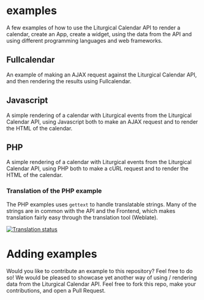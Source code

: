 # examples
A few examples of how to use the Liturgical Calendar API to render a calendar, create an App, create a widget, using the data from the API and using different programming languages and web frameworks.

## Fullcalendar
An example of making an AJAX request against the Liturgical Calendar API, and then rendering the results using Fullcalendar.

## Javascript
A simple rendering of a calendar with Liturgical events from the Liturgical Calendar API, using Javascript both to make an AJAX request and to render the HTML of the calendar.

## PHP
A simple rendering of a calendar with Liturgical events from the Liturgical Calendar API, using PHP both to make a cURL request and to render the HTML of the calendar.

### Translation of the PHP example
The PHP examples uses `gettext` to handle translatable strings. Many of the strings are in common with the API and the Frontend, which makes translation fairly easy through the translation tool (Weblate).

<a href="https://translate.johnromanodorazio.com/engage/liturgical-calendar/">
<img src="https://translate.johnromanodorazio.com/widgets/liturgical-calendar/-/php-example/open-graph.png" alt="Translation status" />
</a>

# Adding examples
Would you like to contribute an example to this repository? Feel free to do so! We would be pleased to showcase yet another way of using / rendering data from the Liturgical Calendar API. Feel free to fork this repo, make your contributions, and open a Pull Request.
